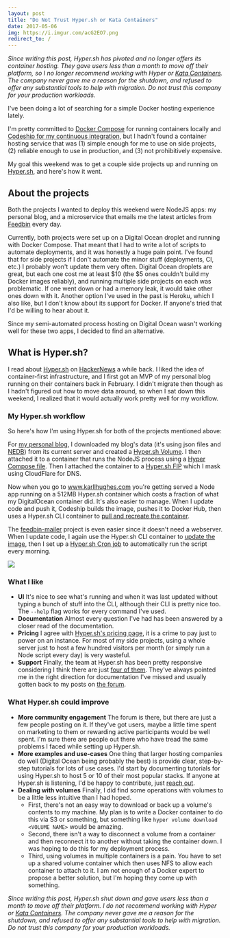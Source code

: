 ```yaml
---
layout: post
title: "Do Not Trust Hyper.sh or Kata Containers"
date: 2017-05-06
img: https://i.imgur.com/acG2EO7.png
redirect_to: /
---
```


_Since writing this post, Hyper.sh has pivoted and no longer offers its container hosting. They gave users less than a month to move off their platform, so I no longer recommend working with Hyper or [Kata Containers](https://katacontainers.io/). The company never gave me a reason for the shutdown, and refused to offer any substantial tools to help with migration. Do not trust this company for your production workloads._

I've been doing a lot of searching for a simple Docker hosting experience lately.

I'm pretty committed to [Docker Compose](https://docs.docker.com/compose/) for running containers locally and  [Codeship for my continuous integration](https://blog.codeship.com/author/karlhughes/), but I hadn't found a container hosting service that was (1) simple enough for me to use on side projects, (2) reliable enough to use in production, and (3) not prohibitively expensive.

My goal this weekend was to get a couple side projects up and running on [Hyper.sh](https://hyper.sh/), and here's how it went.

## About the projects

Both the projects I wanted to deploy this weekend were NodeJS apps: my personal blog, and a microservice that emails me the latest articles from [Feedbin](https://feedbin.com/) every day.

Currently, both projects were set up on a Digital Ocean droplet and running with Docker Compose. That meant that I had to write a lot of scripts to automate deployments, and it was honestly a huge pain point. I've found that for side projects if I don't automate the minor stuff (deployments, CI, etc.) I probably won't update them very often. Digital Ocean droplets are great, but each one cost me at least $10 (the $5 ones couldn't build my Docker images reliably), and running multiple side projects on each was problematic. If one went down or had a memory leak, it would take other ones down with it. Another option I've used in the past is Heroku, which I also like, but I don't know about its support for Docker. If anyone's tried that I'd be willing to hear about it.

Since my semi-automated process hosting on Digital Ocean wasn't working well for these two apps, I decided to find an alternative.

## What is Hyper.sh?

I read about [Hyper.sh](https://hyper.sh/) on [HackerNews](https://news.ycombinator.com/item?id=12891584) a while back. I liked the idea of container-first infrastructure, and I first got an MVP of my personal blog running on their containers back in February. I didn't migrate then though as I hadn't figured out how to move data around, so when I sat down this weekend, I realized that it would actually work pretty well for my workflow.

### My Hyper.sh workflow

So here's how I'm using Hyper.sh for both of the projects mentioned above:

For [my personal blog](https://github.com/karllhughes/personal-blog), I downloaded my blog's data (it's using json files and [NEDB](https://github.com/louischatriot/nedb)) from its current server and created a [Hyper.sh Volume](https://docs.hyper.sh/Feature/storage/volume.html). I then attached it to a container that runs the NodeJS process using a [Hyper Compose file](https://github.com/karllhughes/personal-blog/blob/master/docker/compose.hyper.yml). Then I attached the container to a [Hyper.sh FIP](https://docs.hyper.sh/Feature/network/fip.html) which I mask using CloudFlare for DNS.

Now when you go to www.karllhughes.com you're getting served a Node app running on a 512MB Hyper.sh container which costs a fraction of what my DigitalOcean container did. It's also easier to manage. When I update code and push it, Codeship builds the image, pushes it to Docker Hub, then uses a Hyper.sh CLI container to [pull and recreate the container](https://github.com/karllhughes/personal-blog/blob/master/docker/deploy.hyper.sh).

The [feedbin-mailer](https://github.com/karllhughes/feedbin-mailer) project is even easier since it doesn't need a webserver. When I update code, I again use the Hyper.sh CLI container to [update the image](https://github.com/karllhughes/feedbin-mailer/blob/master/docker/deploy.hyper.sh), then I set up a [Hyper.sh Cron job](https://docs.hyper.sh/Feature/container/cron.html) to automatically run the script every morning.

![](https://i.imgur.com/Z7EMKqw.png)

### What I like

- **UI** It's nice to see what's running and when it was last updated without typing a bunch of stuff into the CLI, although their CLI is pretty nice too. The `--help` flag works for every command I've used.
- **Documentation** Almost every question I've had has been answered by a closer read of the documentation.
- **Pricing** I agree with [Hyper.sh's pricing page](https://hyper.sh/pricing.html), it is a crime to pay just to power on an instance. For most of my side projects, using a whole server just to host a few hundred visitors per month (or simply run a Node script every day) is very wasteful.
- **Support** Finally, the team at Hyper.sh has been pretty responsive considering I think there are just [four of them](https://www.linkedin.com/search/results/index/?keywords=hyper.sh&origin=GLOBAL_SEARCH_HEADER). They've always pointed me in the right direction for documentation I've missed and usually gotten back to my posts on [the forum](https://forum.hyper.sh/).

### What Hyper.sh could improve

- **More community engagement** The forum is there, but there are just a few people posting on it. If they've got users, maybe a little time spent on marketing to them or rewarding active participants would be well spent. I'm sure there are people out there who have tread the same problems I faced while setting up Hyper.sh.
- **More examples and use-cases** One thing that larger hosting companies do well (Digital Ocean being probably the best) is provide clear, step-by-step tutorials for lots of use cases. I'd start by documenting tutorials for using Hyper.sh to host 5 or 10 of their most popular stacks. If anyone at Hyper.sh is listening, I'd be happy to contribute, just [reach out](https://twitter.com/KarlLHughes).
- **Dealing with volumes** Finally, I did find some operations with volumes to be a little less intuitive than I had hoped.
  - First, there's not an easy way to download or back up a volume's contents to my machine. My plan is to write a Docker container to do this via S3 or something, but something like `hyper volume download <VOLUME NAME>` would be amazing.
  - Second, there isn't a way to disconnect a volume from a container and then reconnect it to another without taking the container down. I was hoping to do this for my deployment process.
  - Third, using volumes in multiple containers is a pain. You have to set up a shared volume container which then uses NFS to allow each container to attach to it. I am not enough of a Docker expert to propose a better solution, but I'm hoping they come up with something.

_Since writing this post, Hyper.sh shut down and gave users less than a month to move off their platform. I do not recommend working with Hyper or [Kata Containers](https://katacontainers.io/). The company never gave me a reason for the shutdown, and refused to offer any substantial tools to help with migration. Do not trust this company for your production workloads._

